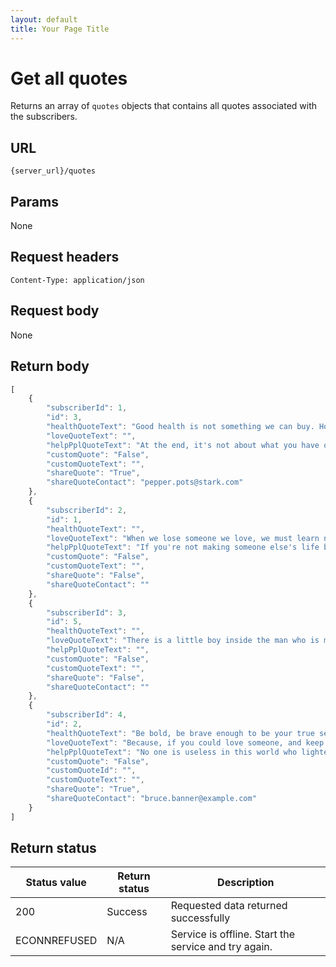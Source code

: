 ```yaml
---
layout: default
title: Your Page Title
---
```


# Get all quotes

Returns an array of `quotes` objects that contains all quotes associated with the subscribers.

## URL

```shell
{server_url}/quotes
```

## Params

None

## Request headers

```shell
Content-Type: application/json
```

## Request body

None

## Return body

```js
[
    {
        "subscriberId": 1,
        "id": 3,
        "healthQuoteText": "Good health is not something we can buy. However, it can be an extremely valuable savings account. – Anne Wilson Schaef",
        "loveQuoteText": "",
        "helpPplQuoteText": "At the end, it's not about what you have or even what you've accomplished. It's about who you've lifted up, who you've made better. It's about what you've given back. – Denzel Washington",
        "customQuote": "False",
        "customQuoteText": "",
        "shareQuote": "True",
        "shareQuoteContact": "pepper.pots@stark.com"
    },
    {
        "subscriberId": 2,
        "id": 1,
        "healthQuoteText": "",
        "loveQuoteText": "When we lose someone we love, we must learn not to live without them, but to live with the love they left behind. - Unknown",
        "helpPplQuoteText": "If you're not making someone else's life better, then you're wasting your time. — Will Smith",
        "customQuote": "False",
        "customQuoteText": "",
        "shareQuote": "False",
        "shareQuoteContact": ""
    },
    {
        "subscriberId": 3,
        "id": 5,
        "healthQuoteText": "",
        "loveQuoteText": "There is a little boy inside the man who is my brother… Oh, how I hated that little boy. And how I love him too. — Anna Quindlen",
        "helpPplQuoteText": "",
        "customQuote": "False",
        "customQuoteText": "",
        "shareQuote": "False",
        "shareQuoteContact": ""
    },
    {
        "subscriberId": 4,
        "id": 2,
        "healthQuoteText": "Be bold, be brave enough to be your true self. - Queen Latifah",
        "loveQuoteText": "Because, if you could love someone, and keep loving them, without being loved back . . . then that love had to be real. It hurt too much to be anything else. ― Sarah Cross",
        "helpPplQuoteText": "No one is useless in this world who lightens the burdens of another. ― Charles Dickens",
        "customQuote": "False",
        "customQuoteId": "",
        "customQuoteText": "",
        "shareQuote": "True",
        "shareQuoteContact": "bruce.banner@example.com"
    }
]
```

## Return status

| Status value | Return status | Description |
| ------------- | ----------- | ----------- |
| 200 | Success | Requested data returned successfully |
|  ECONNREFUSED | N/A | Service is offline. Start the service and try again. |
